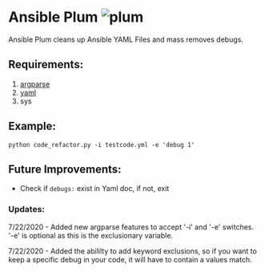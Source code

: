 # Ansible Plum ![plum](https://funkyimg.com/i/36qe1.png)
Ansible Plum cleans up Ansible YAML Files and mass removes debugs.
## Requirements:

1. [argparse](https://pypi.org/project/argparse/) 
2. [yaml](https://pypi.org/project/PyYAML/)
3. sys

## Example:

`python code_refactor.py -i testcode.yml -e 'debug 1'
`
## Future Improvements:
- Check if `debugs:` exist in Yaml doc, if not, exit

### Updates:
7/22/2020 - Added new argparse features to accept '-i' and '-e' switches. '-e' is optional as this is the exclusionary variable.

7/22/2020 - Added the abililty to add keyword exclusions, so if you want to keep a specific debug in your code, it will have to contain a values match.
